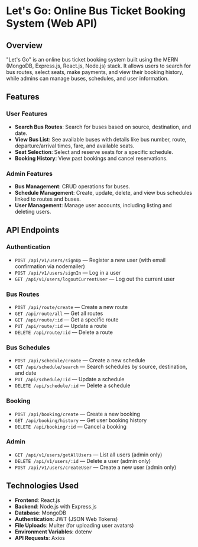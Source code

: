 # Let's Go: Online Bus Ticket Booking System (Web API)

## Overview
"Let's Go" is an online bus ticket booking system built using the MERN (MongoDB, Express.js, React.js, Node.js) stack. It allows users to search for bus routes, select seats, make payments, and view their booking history, while admins can manage buses, schedules, and user information.

## Features
### User Features
- **Search Bus Routes**: Search for buses based on source, destination, and date.
- **View Bus List**: See available buses with details like bus number, route, departure/arrival times, fare, and available seats.
- **Seat Selection**: Select and reserve seats for a specific schedule.
- **Booking History**: View past bookings and cancel reservations.

### Admin Features
- **Bus Management**: CRUD operations for buses.
- **Schedule Management**: Create, update, delete, and view bus schedules linked to routes and buses.
- **User Management**: Manage user accounts, including listing and deleting users.

## API Endpoints
### Authentication
- `POST /api/v1/users/signUp` — Register a new user (with email confirmation via nodemailer)
- `POST /api/v1/users/signIn` — Log in a user
- `GET /api/v1/users/logoutCurrentUser` — Log out the current user

### Bus Routes
- `POST /api/route/create` — Create a new route
- `GET /api/route/all` — Get all routes
- `GET /api/route/:id` — Get a specific route
- `PUT /api/route/:id` — Update a route
- `DELETE /api/route/:id` — Delete a route

### Bus Schedules
- `POST /api/schedule/create` — Create a new schedule
- `GET /api/schedule/search` — Search schedules by source, destination, and date
- `PUT /api/schedule/:id` — Update a schedule
- `DELETE /api/schedule/:id` — Delete a schedule

### Booking
- `POST /api/booking/create` — Create a new booking
- `GET /api/booking/history` — Get user booking history
- `DELETE /api/booking/:id` — Cancel a booking

### Admin
- `GET /api/v1/users/getAllUsers` — List all users (admin only)
- `DELETE /api/v1/users/:id` — Delete a user (admin only)
- `POST /api/v1/users/createUser` — Create a new user (admin only)

## Technologies Used
- **Frontend**: React.js
- **Backend**: Node.js with Express.js
- **Database**: MongoDB
- **Authentication**: JWT (JSON Web Tokens)
- **File Uploads**: Multer (for uploading user avatars)
- **Environment Variables**: dotenv
- **API Requests**: Axios

